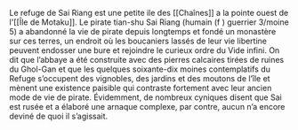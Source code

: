 Le refuge de Sai Riang est une petite ile des [[Chaînes]] a la pointe ouest de l'[[Île de Motaku]].
Le pirate tian-shu Sai Riang (humain (f ) guerrier 3/moine 5) a abandonné la vie de pirate depuis longtemps et fondé un monastère sur ces terres, un endroit où les boucaniers lassés de leur vie libertine peuvent endosser une bure et rejoindre le curieux ordre du Vide infini. On dit que l’abbaye a été construite avec des pierres calcaires tirées de ruines du Ghol-Gan et que les quelques soixante-dix moines contemplatifs du Refuge s’occupent des vignobles, des jardins et des moutons de l’île et mènent une existence paisible qui contraste fortement avec leur ancien mode de vie de pirate.
Évidemment, de nombreux cyniques disent que Sai est rusée et a élaboré une arnaque complexe, par contre, aucun n’a encore deviné de quoi il s’agissait.